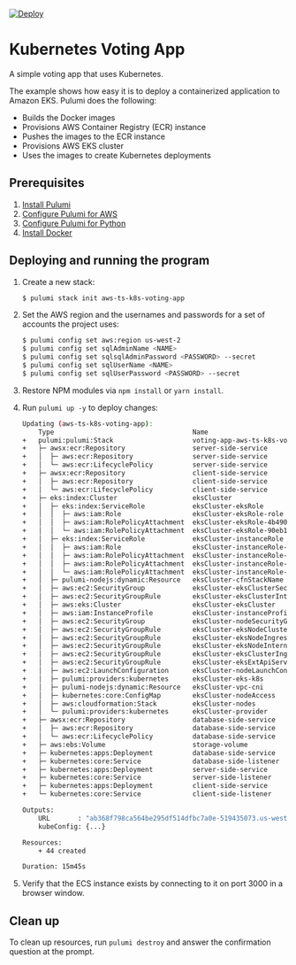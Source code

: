 [![Deploy](https://get.pulumi.com/new/button.svg)](https://app.pulumi.com/new?template=https://github.com/pulumi/examples/blob/master/aws-ts-k8s-voting-app/README.md)

# Kubernetes Voting App

A simple voting app that uses Kubernetes.

The example shows how easy it is to deploy a containerized application to Amazon EKS. Pulumi does the following:
- Builds the Docker images
- Provisions AWS Container Registry (ECR) instance
- Pushes the images to the ECR instance
- Provisions AWS EKS cluster
- Uses the images to create Kubernetes deployments

## Prerequisites

1. [Install Pulumi](https://www.pulumi.com/docs/get-started/install/)
1. [Configure Pulumi for AWS](https://www.pulumi.com/docs/intro/cloud-providers/aws/setup/)
1. [Configure Pulumi for Python](https://www.pulumi.com/docs/intro/languages/python/)
1. [Install Docker](https://docs.docker.com/engine/installation/)

## Deploying and running the program


1. Create a new stack:

    ```bash
    $ pulumi stack init aws-ts-k8s-voting-app
    ```

1. Set the AWS region and the usernames and passwords for a set of accounts the project uses:

    ```bash
    $ pulumi config set aws:region us-west-2
    $ pulumi config set sqlAdminName <NAME>
    $ pulumi config set sqlsqlAdminPassword <PASSWORD> --secret
    $ pulumi config set sqlUserName <NAME>
    $ pulumi config set sqlUserPassword <PASSWORD> --secret
    ```

1. Restore NPM modules via `npm install` or `yarn install`.

1. Run `pulumi up -y` to deploy changes:
    ```bash
    Updating (aws-ts-k8s-voting-app):
        Type                                   Name                                          Status      
    +   pulumi:pulumi:Stack                    voting-app-aws-ts-k8s-voting-app              created     
    +   ├─ awsx:ecr:Repository                 server-side-service                           created     
    +   │  ├─ aws:ecr:Repository               server-side-service                           created     
    +   │  └─ aws:ecr:LifecyclePolicy          server-side-service                           created     
    +   ├─ awsx:ecr:Repository                 client-side-service                           created     
    +   │  ├─ aws:ecr:Repository               client-side-service                           created     
    +   │  └─ aws:ecr:LifecyclePolicy          client-side-service                           created     
    +   ├─ eks:index:Cluster                   eksCluster                                    created     
    +   │  ├─ eks:index:ServiceRole            eksCluster-eksRole                            created     
    +   │  │  ├─ aws:iam:Role                  eksCluster-eksRole-role                       created     
    +   │  │  ├─ aws:iam:RolePolicyAttachment  eksCluster-eksRole-4b490823                   created     
    +   │  │  └─ aws:iam:RolePolicyAttachment  eksCluster-eksRole-90eb1c99                   created     
    +   │  ├─ eks:index:ServiceRole            eksCluster-instanceRole                       created     
    +   │  │  ├─ aws:iam:Role                  eksCluster-instanceRole-role                  created     
    +   │  │  ├─ aws:iam:RolePolicyAttachment  eksCluster-instanceRole-e1b295bd              created     
    +   │  │  ├─ aws:iam:RolePolicyAttachment  eksCluster-instanceRole-3eb088f2              created     
    +   │  │  └─ aws:iam:RolePolicyAttachment  eksCluster-instanceRole-03516f97              created     
    +   │  ├─ pulumi-nodejs:dynamic:Resource   eksCluster-cfnStackName                       created     
    +   │  ├─ aws:ec2:SecurityGroup            eksCluster-eksClusterSecurityGroup            created     
    +   │  ├─ aws:ec2:SecurityGroupRule        eksCluster-eksClusterInternetEgressRule       created     
    +   │  ├─ aws:eks:Cluster                  eksCluster-eksCluster                         created     
    +   │  ├─ aws:iam:InstanceProfile          eksCluster-instanceProfile                    created     
    +   │  ├─ aws:ec2:SecurityGroup            eksCluster-nodeSecurityGroup                  created     
    +   │  ├─ aws:ec2:SecurityGroupRule        eksCluster-eksNodeClusterIngressRule          created     
    +   │  ├─ aws:ec2:SecurityGroupRule        eksCluster-eksNodeIngressRule                 created     
    +   │  ├─ aws:ec2:SecurityGroupRule        eksCluster-eksNodeInternetEgressRule          created     
    +   │  ├─ aws:ec2:SecurityGroupRule        eksCluster-eksClusterIngressRule              created     
    +   │  ├─ aws:ec2:SecurityGroupRule        eksCluster-eksExtApiServerClusterIngressRule  created     
    +   │  ├─ aws:ec2:LaunchConfiguration      eksCluster-nodeLaunchConfiguration            created     
    +   │  ├─ pulumi:providers:kubernetes      eksCluster-eks-k8s                            created     
    +   │  ├─ pulumi-nodejs:dynamic:Resource   eksCluster-vpc-cni                            created     
    +   │  ├─ kubernetes:core:ConfigMap        eksCluster-nodeAccess                         created     
    +   │  ├─ aws:cloudformation:Stack         eksCluster-nodes                              created     
    +   │  └─ pulumi:providers:kubernetes      eksCluster-provider                           created     
    +   ├─ awsx:ecr:Repository                 database-side-service                         created     
    +   │  ├─ aws:ecr:Repository               database-side-service                         created     
    +   │  └─ aws:ecr:LifecyclePolicy          database-side-service                         created     
    +   ├─ aws:ebs:Volume                      storage-volume                                created     
    +   ├─ kubernetes:apps:Deployment          database-side-service                         created     
    +   ├─ kubernetes:core:Service             database-side-listener                        created     
    +   ├─ kubernetes:apps:Deployment          server-side-service                           created     
    +   ├─ kubernetes:core:Service             server-side-listener                          created     
    +   ├─ kubernetes:apps:Deployment          client-side-service                           created     
    +   └─ kubernetes:core:Service             client-side-listener                          created     
    
    Outputs:
        URL       : "ab368f798ca564be295df514dfbc7a0e-519435073.us-west-2.elb.amazonaws.com"
        kubeConfig: {...}

    Resources:
        + 44 created

    Duration: 15m45s
    ```

1.  Verify that the ECS instance exists by connecting to it on port 3000 in a browser window.

## Clean up

To clean up resources, run `pulumi destroy` and answer the confirmation question at the prompt.